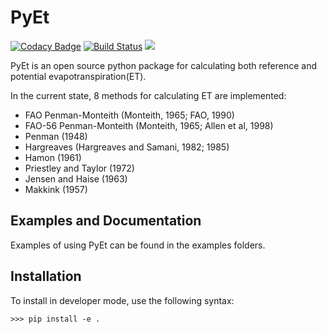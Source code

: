 # PyEt
[![Codacy Badge](https://api.codacy.com/project/badge/Grade/7ed73a2e80784ccf90317c1af8c0cc17)](https://app.codacy.com/gh/phydrus/PyEt?utm_source=github.com&utm_medium=referral&utm_content=phydrus/PyEt&utm_campaign=Badge_Grade_Dashboard)
[![Build Status](https://travis-ci.org/phydrus/PyEt.svg?branch=master)](https://travis-ci.org/github/phydrus/PyEt)
<a href="https://pypi.python.org/pypi/pyet"> <img src=https://img.shields.io/pypi/v/pyet.svg> </a>

PyEt is an open source python package for calculating both reference and potential evapotranspiration(ET).

In the current state, 8 methods for calculating ET are implemented:
* FAO Penman-Monteith (Monteith, 1965; FAO, 1990)
* FAO-56 Penman-Monteith (Monteith, 1965; Allen et al, 1998)
* Penman (1948)
* Hargreaves (Hargreaves and Samani, 1982; 1985)
* Hamon (1961)
* Priestley and Taylor (1972)
* Jensen and Haise (1963)
* Makkink (1957)

## Examples and Documentation
Examples of using PyEt can be found in the examples folders.

## Installation

To install in developer mode, use the following syntax:

`>>> pip install -e .`
